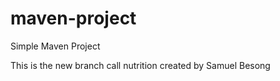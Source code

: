 # maven-project

Simple Maven Project

This is the new branch call nutrition created by Samuel Besong
